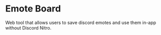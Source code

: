 # Emote Board
 Web tool that allows users to save discord emotes and use them in-app without Discord Nitro.
